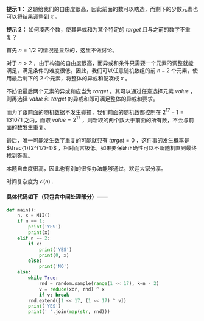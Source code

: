 **提示 1：** 这题给我们的自由度很高，因此前面的数可以瞎选，而剩下的少数元素也可以将结果调整到 $x$ 。

**提示 2：** 如何凑两个数，使其异或和为某个特定的 $target$ 且与之前的数字不重复？

首先 $n=1/2$ 的情况是显然的，这里不做讨论。

对于 $n\gt 2$ ，由于构造的自由度很高，而异或和条件只需要一个元素的调整就能满足，满足条件的难度很低。因此，我们可以任意随机数组的前 $n-2$ 个元素，使用最后剩下的 $2$ 个元素，将整体的异或和配凑成 $x$ 。

不妨设最后两个元素的异或和应当为 $target$ 。其可以通过任意选择元素 $value$ ，则再选择 $value$ 和 $target$ 的异或和即可满足整体的异或和要求。

而为了跟前面的随机数据不发生碰撞，我们前面的随机数都控制在 $2^{17}-1=131071$ 之内，而取 $value=2^{17}$ ，则新取的两个数大于前面的所有数，不会与前面的数发生重复。

最后，唯一可能发生数字重复的可能就只有 $target=0$ ，这件事的发生概率是 $\frac{1}{2^{17}-1}$ ，相对而言极低。如果要保证正确性可以不断随机直到最终找到答案。

本题自由度很高，因此也有别的很多办法能够通过，欢迎大家分享。

时间复杂度为 $\mathcal{O}(n)$ .

#### 具体代码如下（只包含中间处理部分）——

```Python []
def main():
    n, x = MII()
    if n == 1:
        print('YES')
        print(x)
    elif n == 2:
        if x:
            print('YES')
            print(0, x)
        else:
            print('NO')
    else:
        while True:
            rnd = random.sample(range(1 << 17), k=n - 2)
            v = reduce(xor, rnd) ^ x
            if v: break
        rnd.extend([1 << 17, (1 << 17) ^ v])
        print('YES')
        print(' '.join(map(str, rnd)))
```